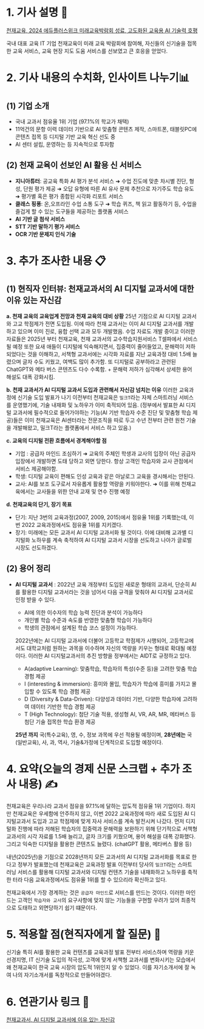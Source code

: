 # 1. 기사 설명 📖

[천재교육, 2024 에듀플러스위크 미래교육박람회 성료, 고도화된 교육용 AI 기술력 호평](https://www.ibabynews.com/news/articleView.html?idxno=119775)

국내 대표 교육 IT 기업 천재교육이 미래 교육 박람회에 참여해, 자신들의 신기술을 접목한 교육 서비스, 교육 현장 지도 도움 서비스를 선보였고 큰 호응을 얻었다.

# 2. 기사 내용의 수치화, 인사이트 나누기📊

## (1) 기업 소개

- 국내 교과서 점유율 1위 기업 (97.1%의 학교가 채택)
- 11억건의 문항 이력 데이터 기반으로 AI 맞춤형 콘텐츠 제작, 스마트폰, 태블릿PC에 콘텐츠 접목 등 디지털 기반 교육 혁신 선도 중 
- AI 센터 설립, 운영하는 등 지속적으로 투자함

## (2) 천재 교육이 선보인 AI 활용 신 서비스 

- **지니아튜터**: 공교육 특화 AI 평가 분석 서비스 
  ➜ 수업 진도에 맞춘 차시별 진단, 형성, 단원 평가 제공 
  ➜ 오답 유형에 따른 AI 유사 문제 추천으로 자기주도 학습 유도 
  ➜ 평가별 혹은 평가 종합된 시각화 리포트 서비스 
- **클래스 핑퐁**: 온,오프라인 수업 소통 도구 
  ➜ 학습 퀴즈, 책 읽고 활동하기 등, 수업을 즐겁게 할 수 있는 도구들을 제공하는 플랫폼 서비스 
- **AI 기반 글 첨삭 서비스**
- **STT 기반 말하기 평가 서비스**
- **OCR 기반 문제지 인식 기술** 

# 3. 추가 조사한 내용 📋

## (1) 현직자 인터뷰: 천재교과서의 AI 디지털 교과서에 대한 이유 있는 자신감 

**a. 천재 교육의 교육업계 전망과 천재 교육의 대비 상황**
25년 기점으로 AI 디지털 교과서와 고교 학점제가 전면 도입됨. 이에 따라 천재 교과서는 이미 AI 디지털 교과서를 개발하고 있으며 이미 진로, 융합 선택 교과 모두 개발했음. 수업 자료도 개발 중이고 이러한 자료들은 2025년 부터 천재교육, 천재 교과서의 교수학습지원서비스 T셀파에서 서비스될 예정
또한 요새 애들이 디지털에 익숙해지면서, 집중력이 줄어들었고, 문해력이 저하되었다는 것을 이해하고, 서책형 교과서에는 시각화 자료를 지난 교육과정 대비 1.5배 늘렸으며 글자 수도 키웠고, 여백도 많이 추가함. 또 디지털로 공부하라고 관련된 ChatGPT와 메타 버스 콘텐츠도 다수 수록함. + 문해력 저하가 심각해서 상세한 용어 해설도 대폭 강화시킴.

**b. 천재 교과서가 AI 디지털 교과서 도입과 관련해서 자신감 넘치는 이유**
이러한 교육과정에 신기술 도입 발표가 나기 이전부터 천재교육은 `밀크T`라는 자체 스마트러닝 서비스를 운영했기에, 기술 내재화 및 노하우가 이미 축적되어 있음. (정부에서 발표한 AI 디지털 교과서에 필수적으로 들어가야하는 기능(AI 기반 학습자 수준 진단 및 맞춤형 학습 제공)들은 이미 천재교육은 AI센터라는 전문조직을 따로 두고 수년 전부터 관련 원천 기술을 개발해왔고, 밀크T라는 플랫폼에서 서비스 하고 있음.) 

**c. 교육의 디지털 전환 흐름에서 경계해야할 점**

- 기업 : 공급자 마인드 조심하기
  ➜ 교육의 주체인 학생과 교사의 입장이 아닌 공급자 입장에서 개발하면 도태 당하고 외면 당한다. 항상 고객인 학습자와 교사 관점에서 서비스 제공해야함.
- 학생: 디지털 교육이 편해도 인성 교육과 같은 아날로그 교육을 경시해서는 안된다. 
- 교사: AI를 보조 도구로서 자유롭게 활용할 역량을 키워야한다. 
  ➜ 이를 위해 천재교육에서는 교사들을 위한 안내 교재 및 연수 진행 예정

**d. 천재교육의 단기, 장기 목표**

- 단기: 지난 3번의 교육과정(2007, 2009, 2015)에서 점유율 1위를 기록했는데, 이번 2022 교육과정에서도 점유율 1위를 지키겠다.
- 장기: 미래에는 모든 교과서 AI 디지털 교과서화 될 것이다. 이에 대비해 교과별 디지털화 노하우를 계속 축적하여 AI 디지털 교과서 시장을 선도하고 나아가 글로벌 시장도 선도하겠다. 

## (2) 용어 정리

- **AI 디지털 교과서** : 2022년 교육 개정부터 도입된 새로운 형태의 교과서, 단순히 AI를 활용한 디지털 교과서라는 것을 넘어서 다음 규격을 맞춰야 AI 디지털 교과서로 인정 받을 수 있다. 

  - AI에 의한 이수자의 학습 능력 진단과 분석이 가능하다
  - 개인별 학습 수준과 속도를 반영한 맞춤형 학습이 가능하다 
  - 학생의 관점에서 설계된 학습 코스 설정이 가능하다. 

  2022년에는 AI 디지털 교과서에 더불어 고등학교 학점제가 시행되어, 고등학교에서도 대학교처럼 원하는 과목을 이수하며 자신의 역량을 키우는 형태로 확대될 예정이다. 이러한 AI 디지털교과서의 추진 방향을 정부에서는 AIDT로 규정하고 있다. 

  - A(adaptive Learning): 맞춤학습, 학습자의 특성(수준 등)을 고려한 맞춤 학습 경험 제공
  - I (interesting & immersion): 흥미와 몰입, 학습자가 학습에 흥미를 가지고 몰입할 수 있도록 학습 경험 제공 
  - D (Diversity & Data-Driven): 다양성과 데이터 기반, 다양한 학습자에 고려하여 데이터 기반한 학습 경험 제공 
  - T (High Technology): 첨단 기술 적용, 생성형 AI, VR, AR, MR, 메타버스 등 첨단 기술 접목한 학습 환경 제공 

  **25년 까지** 국(특수교육), 영, 수, 정보 과목에 우선 적용될 예정이며, **28년에는** 국(일반교육), 사, 과, 역사, 기술&가정에 단계적으로 도입할 예정이다.  

# 4. 요약(오늘의 경제 신문 스크랩 + 추가 조사 내용) ✍️

천재교육은 우리나라 교과서 점유을 97.1%에 달하는 압도적 점유율 1위 기업이다. 하지만 천재교육은 우세함에 안주하지 않고, 이번 2022 교육과정에 따라 새로 도입된 AI 디지털교과서 도입과 고교 학점제에 맞게 자사 서비스를 계속 발전시켜 나갔다. 먼저 디지털화 진행에 따라 저해된 학습자의 집중력과 문해력을 보완하기 위해 단기적으로 서책형 교과서의 시각 자료를 1.5배 늘리고, 글자 크기를 키웠으며, 용어 해설을 대폭 강화했다. 그리고 익숙한 디지털을 활용한 콘텐츠도 늘렸다. (chatGPT 활용, 메타버스 활용 등)

내년(2025년)을 기점으로 2028년까지 모든 교과서의 AI 디지털 교과서화를 목표로 한다고 정부가 발표했는데 천재교육은 교육과정 발표 이전부터 당사의 `밀크T`라는 스마트 러닝 서비스를 활용해 디지털 교과서와 디지털 컨텐츠 기술을 내재화하고 노하우를 축적한 터라 다음 교육과정에서도 점유율 1위를 할 수 있으리라 확신하고 있다. 

천재교육에서 가장 경계하는 것은 `공급자 마인드`로 서비스를 만드는 것이다. 이러한 마인드는 고객인 `학습자와 교사`의 요구사항에 맞지 않는 기능들을 구현할 우려가 있어 최종적으로 도태하고 외면당하기 쉽기 떄문이다. 

# 5. 적용할 점(현직자에게 할 질문) 🧐

신기술 특히 AI를 활용한 교육 컨텐츠를 교육과정 발표 전부터 서비스하며 역량을 키운 선경지명, IT 신기술 도입의 적극성, 고객에 맞게 서책형 교과서를 변화시키는 모습에서 왜 천재교육이 한국 교육 시장의 압도적 1위인지 알 수 있었다. 이를 자기소개서에 잘 녹여 나의 자기소개서를 독창적으로 만들어야겠다.

# 6. 연관기사 링크 🔗

[천재교과서, AI 디지털 교과서에 이유 있는 자신감](https://it.chosun.com/news/articleView.html?idxno=2023092115144)